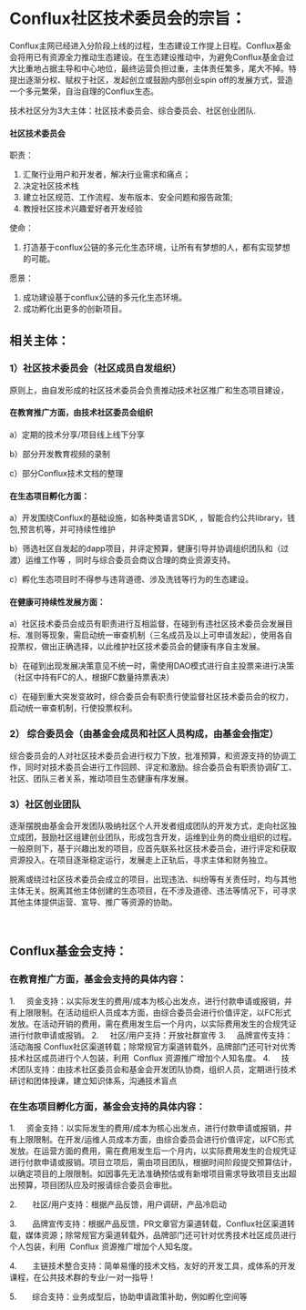 # Conflux社区技术委员会的宗旨：

Conflux主网已经进入分阶段上线的过程，生态建设工作提上日程。Conflux基金会将用已有资源全力推动生态建设。在生态建设推动中，为避免Conflux基金会过大比重地占据主导和中心地位，最终运营负担过重，主体责任繁多，尾大不掉。特提出逐渐分权、赋权于社区，发起创立或鼓励内部创业spin off的发展方式，营造一个多元繁荣，自治自理的Conflux生态。

技术社区分为3大主体：社区技术委员会、综合委员会、社区创业团队.

#### 社区技术委员会

职责：

1. 汇聚行业用户和开发者，解决行业需求和痛点；
2. 决定社区技术栈
3. 建立社区规范、工作流程、发布版本、安全问题和报告政策;
4. 教授社区技术兴趣爱好者开发经验

使命：

1. 打造基于conflux公链的多元化生态环境，让所有有梦想的人，都有实现梦想的可能。

愿景：

1. 成功建设基于conflux公链的多元化生态环境。
2. 成功孵化出更多的创新项目。
## 相关主体：

### 1）社区技术委员会（社区成员自发组织）

原则上，由自发形成的社区技术委员会负责推动技术社区推广和生态项目建设，

#### 在教育推广方面，由技术社区委员会组织

 a）定期的技术分享/项目线上线下分享

 b）部分开发教育视频的录制 

 c）部分Conflux技术文档的整理 

#### 在生态项目孵化方面： 

a）开发围绕Conflux的基础设施，如各种类语言SDK, ，智能合约公共library，钱包,预言机等，并可持续性维护 

 b）筛选社区自发起的dapp项目，并评定预算，健康引导并协调组织团队和（过渡）运维工作等 ，同时与综合委员会商议合理的商业资源支持。

c）孵化生态项目时不得参与违背道德、涉及洗钱等行为的生态建设。

#### 在健康可持续性发展方面：

a）社区技术委员会成员有职责进行互相监督，在碰到有违社区技术委员会发展目标、准则等现象，需启动统一审查机制（三名成员及以上可申请发起），使用各自投票权，做出正确选择，以此维护社区技术委员会的健康有序自主发展。

b）在碰到出现发展决策意见不统一时，需使用DAO模式进行自主投票来进行决策（社区中持有FC的人，根据FC数量持票表决）

c）在碰到重大突发变故时，综合委员会有职责行使监督社区技术委员会的权力，启动统一审查机制，行使投票权利。

### 2） 综合委员会（由基金会成员和社区人员构成，由基金会指定）

综合委员会的人对社区技术委员会进行权力下放，批准预算，和资源支持的协调工作，同时对技术委员会进行工作回顾、评定和激励。综合委员会有职责协调矿工、社区、团队三者关系，推动项目生态健康有序发展。


### 3）社区创业团队

逐渐摆脱由基金会开发团队吸纳社区个人开发者组成团队的开发方式，走向社区独立成团，鼓励社区组建创业团队，形成包含开发，运维到业务的商业组织的过程。一般原则下，基于兴趣出发的项目，应首先联系社区技术委员会，进行评定和获取资源投入。在项目逐渐稳定运行，发展走上正轨后，寻求主体和财务独立。

脱离或绕过社区技术委员会成立的项目，出现违法、纠纷等有关责任时，均与其他主体无关。脱离其他主体创建的生态项目，在不涉及道德、违法等情况下，可寻求其他主体提供运营、宣导、推广等资源的协助。

 

## Conflux基金会支持：

### 在教育推广方面，基金会支持的具体内容：

1.     资金支持：以实际发生的费用/成本为核心出发点，进行付款申请或报销，并有上限限制。在活动组织人员成本方面，由综合委员会进行价值评定，以FC形式发放。在活动开销的费用，需在费用发生后一个月内，以实际费用发生的合规凭证进行付款申请或报销。
2.     社区/用户支持：开放社群宣传
3.     品牌宣传支持：活动海报 Conflux社区渠道转载；除常规官方渠道转载外，品牌部门还可针对优秀技术社区成员进行个人包装，利用  Conflux 资源推广增加个人知名度。
4.     技术团队支持：由技术社区委员会和基金会开发团队协商，组织人员，定期进行技术研讨和团体授课，建立知识体系，沟通技术盲点



### 在生态项目孵化方面，基金会支持的具体内容：


1.     资金支持：以实际发生的费用/成本为核心出发点，进行付款申请或报销，并有上限限制。在开发/运维人员成本方面，由综合委员会进行价值评定，以FC形式发放。在运营方面的费用，需在费用发生后一个月内，以实际费用发生的合规凭证进行付款申请或报销。项目立项后，需由项目团队，根据时间阶段提交预算估计，以确定项目的上限限制。如因事先无法准确预估或有新增项目需求导致项目支出超出预算，项目团队应及时报请综合委员会审批。

2.       社区/用户支持：根据产品反馈，用户调研，产品冷启动

3.       品牌宣传支持：根据产品反馈，PR文章官方渠道转载，Conflux社区渠道转载，媒体资源；除常规官方渠道转载外，品牌部门还可针对优秀技术社区成员进行个人包装，利用  Conflux 资源推广增加个人知名度。

4.       主链技术整合支持：简单易懂的技术文档，友好的开发工具，成体系的开发课程，在公共技术群的专业/一对一指导！

5.       综合支持：业务成型后，协助申请政策补助，例如孵化空间等

 

 

 

 

 

 

 

 

